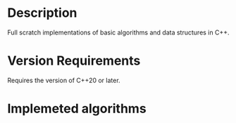 # Description
  Full scratch implementations of basic algorithms and data structures in C++.

# Version Requirements
  Requires the version of C++20 or later.
 
# Implemeted algorithms
